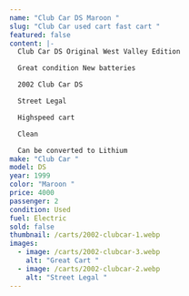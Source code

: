 ```yaml
---
name: "Club Car DS Maroon "
slug: "Club Car used cart fast cart "
featured: false
content: |-
  Club Car DS Original West Valley Edition 

  Great condition New batteries 

  2002 Club Car DS 

  Street Legal 

  Highspeed cart 

  Clean 

  Can be converted to Lithium
make: "Club Car "
model: DS
year: 1999
color: "Maroon "
price: 4000
passenger: 2
condition: Used
fuel: Electric
sold: false
thumbnail: /carts/2002-clubcar-1.webp
images:
  - image: /carts/2002-clubcar-3.webp
    alt: "Great Cart "
  - image: /carts/2002-clubcar-2.webp
    alt: "Street Legal "
---
```

